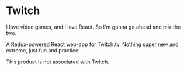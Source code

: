 # Twitch 
I love video games, and I love React. So I'm gonna go ahead and mix the two.

A Redux-powered React web-app for Twitch.tv. Nothing super new and extreme, just fun and practice.


This product is not associated with Twitch. 
